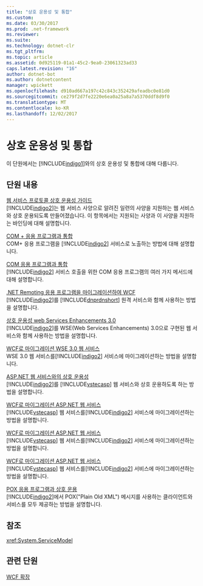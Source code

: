 ```yaml
---
title: "상호 운용성 및 통합"
ms.custom: 
ms.date: 03/30/2017
ms.prod: .net-framework
ms.reviewer: 
ms.suite: 
ms.technology: dotnet-clr
ms.tgt_pltfrm: 
ms.topic: article
ms.assetid: 0d925119-01a1-45c2-9ea0-23061323ad33
caps.latest.revision: "16"
author: dotnet-bot
ms.author: dotnetcontent
manager: wpickett
ms.openlocfilehash: d910ad667a197c42c843c352429afeadbc0e81d0
ms.sourcegitcommit: ce279f2d7fe2220e6ea0a25a8a7a5370ddf8d9f0
ms.translationtype: MT
ms.contentlocale: ko-KR
ms.lasthandoff: 12/02/2017
---
```

# <a name="interoperability-and-integration"></a>상호 운용성 및 통합
이 단원에서는 [!INCLUDE[indigo1](../../../../includes/indigo1-md.md)]와의 상호 운용성 및 통합에 대해 다룹니다.  
  
## <a name="in-this-section"></a>단원 내용  
 [웹 서비스 프로토콜 상호 운용성 가이드](../../../../docs/framework/wcf/feature-details/web-services-protocols-interoperability-guide.md)  
 [!INCLUDE[indigo2](../../../../includes/indigo2-md.md)]는 웹 서비스 사양으로 알려진 일련의 사양을 지원하는 웹 서비스와 상호 운용되도록 만들어졌습니다. 이 항목에서는 지원되는 사양과 이 사양을 지원하는 바인딩에 대해 설명합니다.  
  
 [COM + 응용 프로그램과 통합](../../../../docs/framework/wcf/feature-details/integrating-with-com-plus-applications.md)  
 COM+ 응용 프로그램을 [!INCLUDE[indigo2](../../../../includes/indigo2-md.md)] 서비스로 노출하는 방법에 대해 설명합니다.  
  
 [COM 응용 프로그램과 통합](../../../../docs/framework/wcf/feature-details/integrating-with-com-applications.md)  
 [!INCLUDE[indigo2](../../../../includes/indigo2-md.md)] 서비스 호출을 위한 COM 응용 프로그램의 여러 가지 메서드에 대해 설명합니다.  
  
 [.NET Remoting 응용 프로그램을 마이그레이션하여 WCF](../../../../docs/framework/wcf/feature-details/migrating-net-remoting-applications-to-wcf.md)  
 [!INCLUDE[indigo2](../../../../includes/indigo2-md.md)]를 [!INCLUDE[dnprdnshort](../../../../includes/dnprdnshort-md.md)] 원격 서비스와 함께 사용하는 방법을 설명합니다.  
  
 [상호 운용성 web Services Enhancements 3.0](../../../../docs/framework/wcf/feature-details/interoperability-with-web-services-enhancements-3-0.md)  
 [!INCLUDE[indigo2](../../../../includes/indigo2-md.md)]를 WSE(Web Services Enhancements) 3.0으로 구현된 웹 서비스와 함께 사용하는 방법을 설명합니다.  
  
 [WCF로 마이그레이션 WSE 3.0 웹 서비스](../../../../docs/framework/wcf/feature-details/migrating-wse-3-0-web-services-to-wcf.md)  
 WSE 3.0 웹 서비스를[!INCLUDE[indigo2](../../../../includes/indigo2-md.md)] 서비스에 마이그레이션하는 방법을 설명합니다.  
  
 [ASP.NET 웹 서비스와의 상호 운용성](../../../../docs/framework/wcf/feature-details/interop-with-aspnet-web-services.md)  
 [!INCLUDE[indigo2](../../../../includes/indigo2-md.md)]를 [!INCLUDE[vstecasp](../../../../includes/vstecasp-md.md)] 웹 서비스와 상호 운용하도록 하는 방법을 설명합니다.  
  
 [WCF로 마이그레이션 ASP.NET 웹 서비스](../../../../docs/framework/wcf/feature-details/migrating-aspnet-web-services-to-wcf.md)  
 [!INCLUDE[vstecasp](../../../../includes/vstecasp-md.md)] 웹 서비스를[!INCLUDE[indigo2](../../../../includes/indigo2-md.md)] 서비스에 마이그레이션하는 방법을 설명합니다.  
  
 [WCF로 마이그레이션 ASP.NET 웹 서비스](../../../../docs/framework/wcf/feature-details/migrating-aspnet-web-services-to-wcf.md)  
 [!INCLUDE[vstecasp](../../../../includes/vstecasp-md.md)] 웹 서비스를[!INCLUDE[indigo2](../../../../includes/indigo2-md.md)] 서비스에 마이그레이션하는 방법을 설명합니다.  
  
 [WCF로 마이그레이션 ASP.NET 웹 서비스](../../../../docs/framework/wcf/feature-details/migrating-aspnet-web-services-to-wcf.md)  
 [!INCLUDE[vstecasp](../../../../includes/vstecasp-md.md)] 웹 서비스를[!INCLUDE[indigo2](../../../../includes/indigo2-md.md)] 서비스에 마이그레이션하는 방법을 설명합니다.  
  
 [POX 응용 프로그램과 상호 운용](../../../../docs/framework/wcf/feature-details/interoperability-with-pox-applications.md)  
 [!INCLUDE[indigo2](../../../../includes/indigo2-md.md)]에서 POX("Plain Old XML") 메시지를 사용하는 클라이언트와 서비스를 모두 제공하는 방법을 설명합니다.  
  
## <a name="reference"></a>참조  
 <xref:System.ServiceModel>  
  
## <a name="related-sections"></a>관련 단원  
 [WCF 확장](../../../../docs/framework/wcf/extending/extending-wcf.md)
